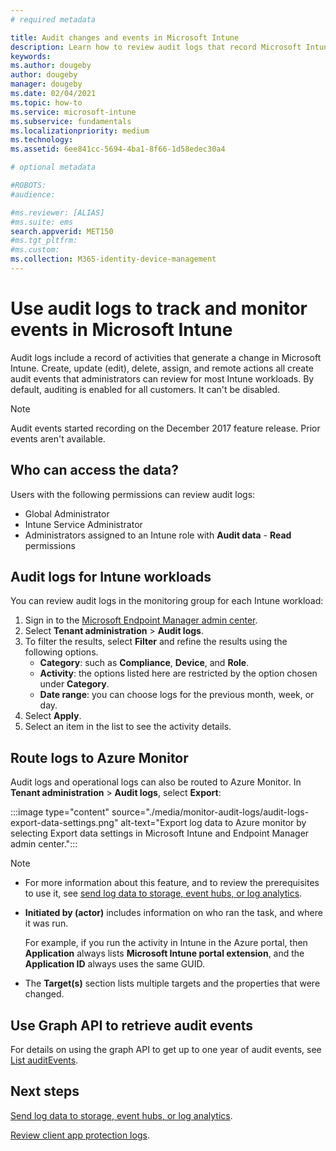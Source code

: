 ```yaml
---
# required metadata

title: Audit changes and events in Microsoft Intune
description: Learn how to review audit logs that record Microsoft Intune activities.
keywords: 
ms.author: dougeby
author: dougeby
manager: dougeby
ms.date: 02/04/2021
ms.topic: how-to
ms.service: microsoft-intune
ms.subservice: fundamentals
ms.localizationpriority: medium
ms.technology:
ms.assetid: 6ee841cc-5694-4ba1-8f66-1d58edec30a4

# optional metadata

#ROBOTS:
#audience:

#ms.reviewer: [ALIAS]
#ms.suite: ems
search.appverid: MET150
#ms.tgt_pltfrm:
#ms.custom:
ms.collection: M365-identity-device-management
---
```


# Use audit logs to track and monitor events in Microsoft Intune

Audit logs include a record of activities that generate a change in Microsoft Intune. Create, update (edit), delete, assign, and remote actions all create audit events that administrators can review for most Intune workloads. By default, auditing is enabled for all customers. It can't be disabled.

> [!NOTE]
> Audit events started recording on the December 2017 feature release. Prior events aren't available.

## Who can access the data?

Users with the following permissions can review audit logs:

- Global Administrator
- Intune Service Administrator
- Administrators assigned to an Intune role with **Audit data** - **Read** permissions

## Audit logs for Intune workloads

You can review audit logs in the monitoring group for each Intune workload:

1. Sign in to the [Microsoft Endpoint Manager admin center](https://go.microsoft.com/fwlink/?linkid=2109431).
2. Select **Tenant administration** > **Audit logs**.
3. To filter the results, select **Filter** and refine the results using the following options.
    - **Category**: such as **Compliance**, **Device**, and **Role**.
    - **Activity**: the options listed here are restricted by the option chosen under **Category**.
    - **Date range**: you can choose logs for the previous month, week, or day.
4. Select **Apply**.
5. Select an item in the list to see the activity details.

## Route logs to Azure Monitor

Audit logs and operational logs can also be routed to Azure Monitor. In **Tenant administration** > **Audit logs**, select **Export**:

:::image type="content" source="./media/monitor-audit-logs/audit-logs-export-data-settings.png" alt-text="Export log data to Azure monitor by selecting Export data settings in Microsoft Intune and Endpoint Manager admin center.":::

> [!NOTE]
>
> - For more information about this feature, and to review the prerequisites to use it, see [send log data to storage, event hubs, or log analytics](review-logs-using-azure-monitor.md).
> - **Initiated by (actor)** includes information on who ran the task, and where it was run.
>
>   For example, if you run the activity in Intune in the Azure portal, then **Application** always lists **Microsoft Intune portal extension**, and the **Application ID** always uses the same GUID.
> - The **Target(s)** section lists multiple targets and the properties that were changed.  

## Use Graph API to retrieve audit events

For details on using the graph API to get up to one year of audit events, see [List auditEvents](/graph/api/intune-auditing-auditevent-list?view=graph-rest-1.0).

## Next steps

[Send log data to storage, event hubs, or log analytics](review-logs-using-azure-monitor.md).

[Review client app protection logs](../apps/app-protection-policy-settings-log.md).